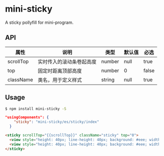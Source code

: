 # mini-sticky

A sticky pollyfill for mini-program.

## API

| 属性 | 说明 | 类型 | 默认值 | 必选 |
|----|----|----|----|----|
| scrollTop | 实时传入的滚动条卷起高度 | number | null | true |
| top | 固定时距离顶部高度 | number | 0 | false |
| className | 类名，用于定义样式 | string | null | true |

## Usage

```bash
$ npm install mini-sticky -S
```

```json
"usingComponents": {
    "sticky": "mini-sticky/es/sticky/index"
  }
```


```html
<sticky scrollTop="{{scrollTop}}" className="sticky" top="0">
  <view style="height: 40px; line-height: 40px; background: #eee; width: 100vw; text-align: center">这个是sticky</view>
  <view style="height: 40px; line-height: 40px; background: #eee; width: 100vw; text-align: center" slot="stick-faker">这个是sticky</view>
</sticky>
```
